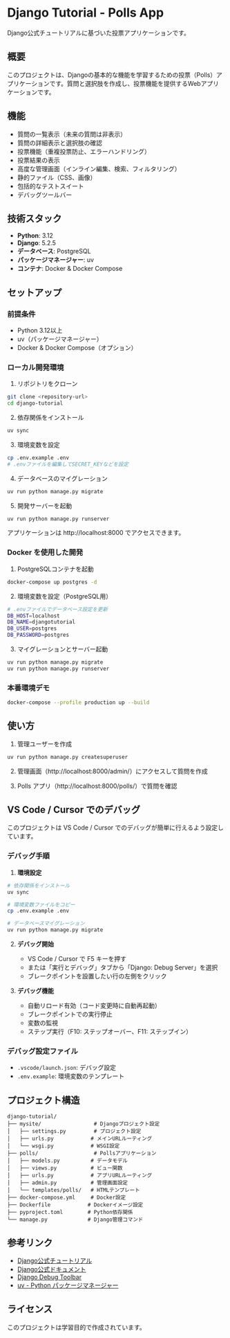 # Django Tutorial - Polls App️

Django公式チュートリアルに基づいた投票アプリケーションです。

## 概要

このプロジェクトは、Djangoの基本的な機能を学習するための投票（Polls）アプリケーションです。質問と選択肢を作成し、投票機能を提供するWebアプリケーションです。

## 機能

- 質問の一覧表示（未来の質問は非表示）
- 質問の詳細表示と選択肢の確認
- 投票機能（重複投票防止、エラーハンドリング）
- 投票結果の表示
- 高度な管理画面（インライン編集、検索、フィルタリング）
- 静的ファイル（CSS、画像）
- 包括的なテストスイート
- デバッグツールバー

## 技術スタック

- **Python**: 3.12
- **Django**: 5.2.5
- **データベース**: PostgreSQL
- **パッケージマネージャー**: uv
- **コンテナ**: Docker & Docker Compose


## セットアップ

### 前提条件

- Python 3.12以上
- uv（パッケージマネージャー）
- Docker & Docker Compose（オプション）

### ローカル開発環境

1. リポジトリをクローン
```bash
git clone <repository-url>
cd django-tutorial
```

2. 依存関係をインストール
```bash
uv sync
```

3. 環境変数を設定
```bash
cp .env.example .env
# .envファイルを編集してSECRET_KEYなどを設定
```

4. データベースのマイグレーション
```bash
uv run python manage.py migrate
```

5. 開発サーバーを起動
```bash
uv run python manage.py runserver
```

アプリケーションは http://localhost:8000 でアクセスできます。

### Docker を使用した開発

1. PostgreSQLコンテナを起動
```bash
docker-compose up postgres -d
```

2. 環境変数を設定（PostgreSQL用）
```bash
# .envファイルでデータベース設定を更新
DB_HOST=localhost
DB_NAME=djangotutorial
DB_USER=postgres
DB_PASSWORD=postgres
```

3. マイグレーションとサーバー起動
```bash
uv run python manage.py migrate
uv run python manage.py runserver
```

### 本番環境デモ

```bash
docker-compose --profile production up --build
```

## 使い方

1. 管理ユーザーを作成
```bash
uv run python manage.py createsuperuser
```

2. 管理画面（http://localhost:8000/admin/）にアクセスして質問を作成

3. Polls アプリ（http://localhost:8000/polls/）で質問を確認

## VS Code / Cursor でのデバッグ

このプロジェクトは VS Code / Cursor でのデバッグが簡単に行えるよう設定しています。

### デバッグ手順

1. **環境設定**
```bash
# 依存関係をインストール
uv sync

# 環境変数ファイルをコピー
cp .env.example .env

# データベースマイグレーション
uv run python manage.py migrate
```

2. **デバッグ開始**
   - VS Code / Cursor で F5 キーを押す
   - または「実行とデバッグ」タブから「Django: Debug Server」を選択
   - ブレークポイントを設置したい行の左側をクリック

3. **デバッグ機能**
   - 自動リロード有効（コード変更時に自動再起動）
   - ブレークポイントでの実行停止
   - 変数の監視
   - ステップ実行（F10: ステップオーバー、F11: ステップイン）

### デバッグ設定ファイル

- `.vscode/launch.json`: デバッグ設定
- `.env.example`: 環境変数のテンプレート

## プロジェクト構造

```
django-tutorial/
├── mysite/                 # Djangoプロジェクト設定
│   ├── settings.py         # プロジェクト設定
│   ├── urls.py            # メインURLルーティング
│   └── wsgi.py            # WSGI設定
├── polls/                  # Pollsアプリケーション
│   ├── models.py          # データモデル
│   ├── views.py           # ビュー関数
│   ├── urls.py            # アプリURLルーティング
│   ├── admin.py           # 管理画面設定
│   └── templates/polls/   # HTMLテンプレート
├── docker-compose.yml     # Docker設定
├── Dockerfile            # Dockerイメージ設定
├── pyproject.toml        # Python依存関係
└── manage.py             # Django管理コマンド
```


## 参考リンク

- [Django公式チュートリアル](https://docs.djangoproject.com/ja/5.2/intro/tutorial01/)
- [Django公式ドキュメント](https://docs.djangoproject.com/ja/5.2/)
- [Django Debug Toolbar](https://django-debug-toolbar.readthedocs.io/)
- [uv - Python パッケージマネージャー](https://docs.astral.sh/uv/)

## ライセンス

このプロジェクトは学習目的で作成されています。

